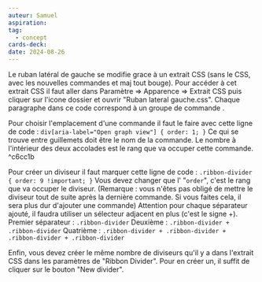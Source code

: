 ```yaml
---
auteur: Samuel
aspiration: 
tag:
  - concept
cards-deck: 
date: 2024-08-26
---
```


Le ruban latéral de gauche se modifie grace à un extrait CSS (sans le CSS, avec les nouvelles commandes et maj tout bouge). Pour accéder à cet extrait CSS il faut aller dans Paramètre => Apparence => Extrait CSS puis cliquer sur l'icone dossier et ouvrir "Ruban lateral gauche.css".
Chaque paragraphe dans ce code correspond à un groupe de commande .

Pour choisir l'emplacement d'une commande il faut le faire avec cette ligne de code :  `div[aria-label="Open graph view"] { order: 1; }`
Ce qui se trouve entre guillemets doit être le nom de la commande. Le nombre à l'intérieur des deux accolades est le rang que va occuper cette commande. ^c6cc1b

Pour créer un diviseur il faut marquer cette ligne de code : `.ribbon-divider { order: 9 !important; }`
Vous devez changer que l' "`order`", c'est le rang que va occuper le diviseur. (Remarque : vous n'êtes pas obligé de mettre le diviseur tout de suite après la dernière commande. Si vous faites cela, il sera plus dur d'ajouter une commande)
Attention pour chaque séparateur ajouté, il faudra utiliser un sélecteur adjacent en plus (c'est le signe +).
Premier séparateur : `.ribbon-divider`
Deuxième : `.ribbon-divider + .ribbon-divider`
Quatrième : `.ribbon-divider + .ribbon-divider + .ribbon-divider + .ribbon-divider`

Enfin, vous devez créer le même nombre de diviseurs qu'il y a dans l'extrait CSS dans les paramètres de "Ribbon Divider". Pour en créer un, il suffit de cliquer sur le bouton "New divider".